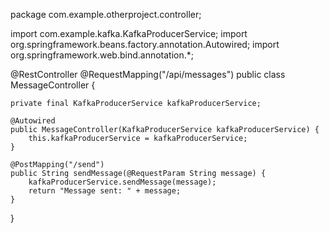 package com.example.otherproject.controller;

import com.example.kafka.KafkaProducerService;
import org.springframework.beans.factory.annotation.Autowired;
import org.springframework.web.bind.annotation.*;

@RestController
@RequestMapping("/api/messages")
public class MessageController {

    private final KafkaProducerService kafkaProducerService;

    @Autowired
    public MessageController(KafkaProducerService kafkaProducerService) {
        this.kafkaProducerService = kafkaProducerService;
    }

    @PostMapping("/send")
    public String sendMessage(@RequestParam String message) {
        kafkaProducerService.sendMessage(message);
        return "Message sent: " + message;
    }
}
